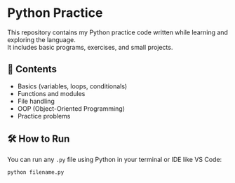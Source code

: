 # Python Practice

This repository contains my Python practice code written while learning and exploring the language.  
It includes basic programs, exercises, and small projects.

## 📁 Contents

- Basics (variables, loops, conditionals)
- Functions and modules
- File handling
- OOP (Object-Oriented Programming)
- Practice problems

## 🛠️ How to Run

You can run any `.py` file using Python in your terminal or IDE like VS Code:

```bash
python filename.py
